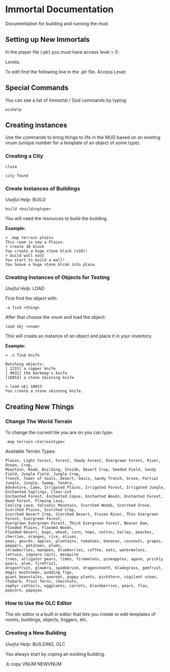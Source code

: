 # Immortal Documentation

Documentation for building and running the mud.

## Setting up New Immortals

In the player file (.plr) you must have access level > 0:

Levels: 

To edit find the following line in the .plr file.
Access Level:

## Special Commands

You can see a list of Immortal / God commands by typing:

```
wizhelp
```

## Creating instances

Use the commands to bring things to life in the MUD based on an existing vnum (unique number for a template of an object of some type).

### Creating a City

```
claim
```


```
city found
```

### Create Instances of Buildings

_Useful Help_: BUILD

```
build <buildingtype>
```

You will need the resources to build the building.

**Example:**
```
> .map terrain plains
This room is now a Plains.
> create 10 block
You create a huge stone block (x10)!
> build wall east
You start to build a wall!
You heave a huge stone blcok into place.
```

### Creating Instances of Objects for Testing

_Useful Help_: LOAD

First find the object with:
```
.o find <thing>
```
After that choose the vnum and load the object:
```
load obj <vnum>
```

This will create an instance of an object and place it in your inventory.

**Example:**
```
> .o find knife

Matching objects:
[ 2215] a copper knife
[ 9031] the barkeep's knife
[10853] a stone skinning knife

> load obj 10853
You create a stone skinning knife.
```

## Creating New Things

### Change The World Terrain

To change the current tile you are on you can type:
```
.map terrain <terraintype>
```
Available Terrain Types:

```
Plains, Light Forest, Forest, Shady Forest, Overgrown Forest, River, Ocean, Crop,
Mountain, Road, Building, Inside, Desert Crop, Seeded Field, Sandy Field, Jungle Field, Jungle Crop, 
Trench, Tower of Souls, Desert, Oasis, Sandy Trench, Grove, Partial Jungle, Jungle, Swamp, Tundra, 
Adventure, Lake, Irrigated Plains, Irrigated Forest, Irrigated Jungle, Enchanted Saplings, Clear-Cut 
Enchanted Forest, Enchanted Copse, Enchanted Woods, Enchanted Forest, Dead Forest, Flowing Lava, 
Cooling Lava, Volcanic Mountain, Scorched Woods, Scorched Grove, Scorched Plains, Scorched Crop, 
Scorched Desert Crop, Scorched Desert, Frozen River, Thin Evergreen Forest, Evergreen Forest, 
Overgrown Evergreen Forest, Thick Evergreen Forest, Beaver Dam, Flooded Plains, Flooded Woods, 
Flooded Desert, bugs, wheat, corn, hops, cotton, barley, peaches, cherries, oranges, rice, olives, 
peas, gourds, apples, plantains, tomatoes, bananas, coconuts, grapes, peppers, potatoes, plums, 
strawberries, mangoes, blueberries, coffee, oats, watermelons, lettuce, saguaro cacti, mesquite 
trees, alligator pears, limes, firemelons, pineapples, agave, prickly pears, aloe, firefruit, 
dragonfruit, glowkra, spadebrush, dragonsteeth, bladegrass, gemfruit, magic mushrooms, pudding figs, 
giant beanstalks, axeroot, puppy plants, pickthorn, vigilant vines, rhubarb, frost ferns, chestnuts, 
zephyr cattails, eggplants, carrots, blackberries, pears, flax, popcorn, papayas
```

### How to Use the OLC Editor

The olc editor is a built in editor that lets you create or edit templates of rooms, buildings, objects, triggers, etc.

### Creating a New Building

_Useful Help_: BUILDING, OLC

You always start by coping an existing building.

.b copy VNUM NEWVNUM